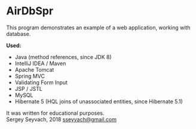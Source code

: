 # AirDbSpr

This program demonstrates an example of a web application, working with database.

__Used:__
+ Java (method references, since JDK 8)
+ IntelliJ IDEA / Maven
+ Apache Tomcat
+ Spring MVC
+ Validating Form Input
+ JSP / JSTL
+ MySQL
+ Hibernate 5 (HQL joins of unassociated entities, since Hibernate 5.1)


It was written for educational purposes.  
Sergey Seyvach, 2018
<sseyvach@gmail.com>
